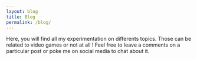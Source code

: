 ```yaml
---
layout: blog
title: Blog
permalink: /blog/
---
```


Here, you will find all my experimentation on differents topics. 
Those can be related to video games or not at all ! 
Feel free to leave a comments on a particular post or poke me on social media to chat about it.